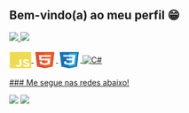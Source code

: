 ## Bem-vindo(a) ao meu perfil  😁

 <div>
   <a href="https://github.com/vih963">
   <img height="180em" src="https://github-readme-stats.vercel.app/api?username=vih963&show_icons=true&theme=tokyonight&include_all_commits=true&count_private=true"/>
   <img height="180em" src="https://github-readme-stats.vercel.app/api/top-langs/?username=vih963&layout=compact&langs_count=6&theme=tokyonight"/>
</div>
    
<div style="display: inline_block"><br>
  <img align="center" alt="Js" height="30" width="40" src="https://raw.githubusercontent.com/devicons/devicon/master/icons/javascript/javascript-plain.svg">
  <img align="center" alt="HTML" height="30" width="40" src="https://raw.githubusercontent.com/devicons/devicon/master/icons/html5/html5-original.svg">
  <img align="center" alt="CSS" height="30" width="40" src="https://raw.githubusercontent.com/devicons/devicon/master/icons/css3/css3-original.svg">
 <img align="center" alt="C#" height="30" width="40" src="https://user-images.githubusercontent.com/19507241/64484929-d4b1cd80-d236-11e9-8bbe-1872b473bd64.png">
</div>
 
<br> 
### Me segue nas redes abaixo! 
<div> 
  
  <a href="https://instagram.com/vihh963/" target="_blank"><img src="https://img.shields.io/badge/-Instagram-%23E4405F?style=for-the-badge&logo=instagram&logoColor=white" target="_blank"></a> 
   <a href="https://www.linkedin.com/in/vinicius-camargo-0b886184/" target="_blank"><img src="https://img.shields.io/badge/-LinkedIn-%230077B5?style=for-the-badge&logo=linkedin&logoColor=white" target="_blank"></a>
</div>
